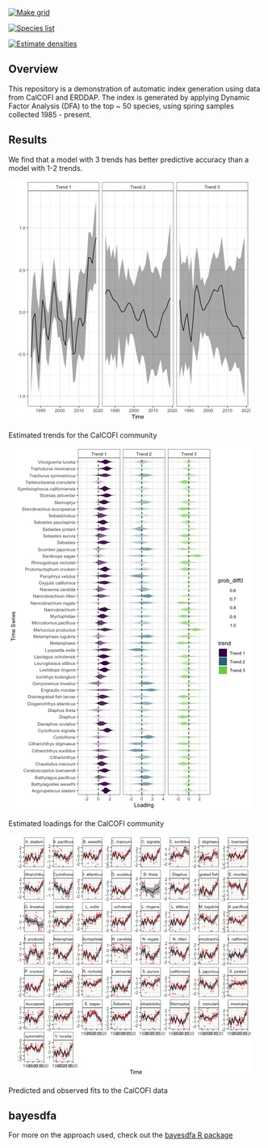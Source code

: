 <!-- README.md is generated from README.Rmd. Please edit that file -->

<!-- badges: start -->

[![Make
grid](https://github.com/ecosystem-state/calcofi-auto/workflows/R-make-grid/badge.svg)](https://github.com/ecosystem-state/calcofi-auto/actions)

[![Species
list](https://github.com/ecosystem-state/calcofi-auto/workflows/R-make-spp-list/badge.svg)](https://github.com/ecosystem-state/calcofi-auto/actions)

[![Estimate
densities](https://github.com/ecosystem-state/calcofi-auto/workflows/R-make-indices/badge.svg)](https://github.com/ecosystem-state/calcofi-auto/actions)
<!-- badges: end -->

## Overview

This repository is a demonstration of automatic index generation using
data from CalCOFI and ERDDAP. The index is generated by applying Dynamic
Factor Analysis (DFA) to the top \~ 50 species, using spring samples
collected 1985 - present.

## Results

We find that a model with 3 trends has better predictive accuracy than a
model with 1-2 trends.

<div class="figure">

<img src="figures/trends.jpeg" alt="Estimated trends for the CalCOFI community" width="480" />
<p class="caption">
Estimated trends for the CalCOFI community
</p>

</div>

<div class="figure">

<img src="figures/loadings.jpeg" alt="Estimated loadings for the CalCOFI community" width="480" />
<p class="caption">
Estimated loadings for the CalCOFI community
</p>

</div>

<div class="figure">

<img src="figures/fitted.jpeg" alt="Predicted and observed fits to the CalCOFI data" width="480" />
<p class="caption">
Predicted and observed fits to the CalCOFI data
</p>

</div>

## bayesdfa

For more on the approach used, check out the [bayesdfa R
package](https://fate-ewi.github.io/bayesdfa/)
